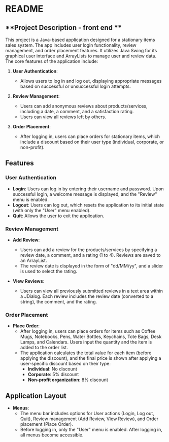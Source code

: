 # **README**

## **Project Description - front end **

This project is a Java-based application designed for a stationary items sales system. The app includes user login functionality, review management, and order placement features. It utilizes Java Swing for its graphical user interface and ArrayLists to manage user and review data. The core features of the application include:

1. **User Authentication**: 
   - Allows users to log in and log out, displaying appropriate messages based on successful or unsuccessful login attempts.
   
2. **Review Management**: 
   - Users can add anonymous reviews about products/services, including a date, a comment, and a satisfaction rating.
   - Users can view all reviews left by others.

3. **Order Placement**: 
   - After logging in, users can place orders for stationary items, which include a discount based on their user type (individual, corporate, or non-profit).

## **Features**

### **User Authentication**

- **Login**: Users can log in by entering their username and password. Upon successful login, a welcome message is displayed, and the "Review" menu is enabled.
- **Logout**: Users can log out, which resets the application to its initial state (with only the "User" menu enabled).
- **Quit**: Allows the user to exit the application.

### **Review Management**

- **Add Review**: 
  - Users can add a review for the products/services by specifying a review date, a comment, and a rating (1 to 4). Reviews are saved to an ArrayList.
  - The review date is displayed in the form of "dd/MM/yy", and a slider is used to select the rating.

- **View Reviews**: 
  - Users can view all previously submitted reviews in a text area within a JDialog. Each review includes the review date (converted to a string), the comment, and the rating.

### **Order Placement**

- **Place Order**: 
  - After logging in, users can place orders for items such as Coffee Mugs, Notebooks, Pens, Water Bottles, Keychains, Tote Bags, Desk Lamps, and Calendars. Users input the quantity and the item is added to the order list.
  - The application calculates the total value for each item (before applying the discount), and the final price is shown after applying a user-specific discount based on their type:
    - **Individual**: No discount
    - **Corporate**: 5% discount
    - **Non-profit organization**: 8% discount

## **Application Layout**

- **Menus**: 
  - The menu bar includes options for User actions (Login, Log out, Quit), Review management (Add Review, View Review), and Order placement (Place Order).
  - Before logging in, only the "User" menu is enabled. After logging in, all menus become accessible.

